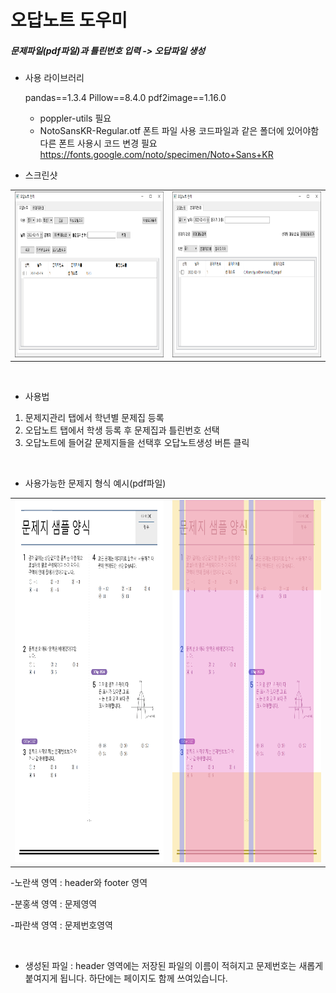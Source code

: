 # 오답노트 도우미
 ##### 문제파일(pdf파일)과 틀린번호 입력 -> 오답파일 생성

 
* 사용 라이브러리

	pandas==1.3.4
	Pillow==8.4.0
	pdf2image==1.16.0

	 - poppler-utils 필요
	 - NotoSansKR-Regular.otf 폰트 파일 사용
	코드파일과 같은 폴더에 있어야함
	다른 폰트 사용시 코드 변경 필요
	https://fonts.google.com/noto/specimen/Noto+Sans+KR

* 스크린샷

|   |   |
| ------------ | ------------ |
| <img src = "https://github.com/JooJiyun/Review_Note_Helper/blob/main/screenshot/capture1.PNG" width ="400" height="265">  |  <img src = "https://github.com/JooJiyun/Review_Note_Helper/blob/main/screenshot/capture2.PNG" width ="400" height="265">  |

<br>

* 사용법
1. 문제지관리 탭에서 학년별 문제집 등록
2. 오답노트 탭에서 학생 등록 후 문제집과 틀린번호 선택
3. 오답노트에 들어갈 문제지들을 선택후 오답노트생성 버튼 클릭

<br>

* 사용가능한 문제지 형식 예시(pdf파일)

|   |   |
| ------------ | ------------ |
| <img src = "https://github.com/JooJiyun/Review_Note_Helper/blob/main/screenshot/format.png" width ="400" height="580">  |  <img src = "https://github.com/JooJiyun/Review_Note_Helper/blob/main/screenshot/format_area.png" width ="400" height="580">  |

-노란색 영역 : header와 footer 영역

-분홍색 영역 : 문제영역

-파란색 영역 : 문제번호영역

<br>

* 생성된 파일 : header 영역에는 저장된 파일의 이름이 적혀지고 문제번호는 새롭게 붙여지게 됩니다. 하단에는 페이지도 함께 쓰여있습니다.

